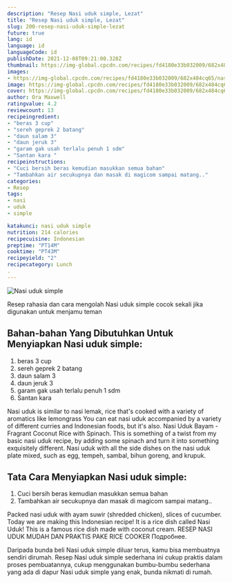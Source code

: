 ```yaml
---
description: "Resep Nasi uduk simple, Lezat"
title: "Resep Nasi uduk simple, Lezat"
slug: 200-resep-nasi-uduk-simple-lezat
future: true
lang: id
language: id
languageCode: id
publishDate: 2021-12-08T09:21:00.328Z 
thumbnail: https://img-global.cpcdn.com/recipes/fd4180e33b032009/682x484cq65/nasi-uduk-simple-foto-resep-utama.png
images:
- https://img-global.cpcdn.com/recipes/fd4180e33b032009/682x484cq65/nasi-uduk-simple-foto-resep-utama.png
image: https://img-global.cpcdn.com/recipes/fd4180e33b032009/682x484cq65/nasi-uduk-simple-foto-resep-utama.png
cover: https://img-global.cpcdn.com/recipes/fd4180e33b032009/682x484cq65/nasi-uduk-simple-foto-resep-utama.png
author: Ora Maxwell
ratingvalue: 4.2
reviewcount: 13
recipeingredient:
- "beras 3 cup"
- "sereh geprek 2 batang"
- "daun salam 3"
- "daun jeruk 3"
- "garam gak usah terlalu penuh 1 sdm"
- "Santan kara "
recipeinstructions:
- "Cuci bersih beras kemudian masukkan semua bahan"
- "Tambahkan air secukupnya dan masak di magicom sampai matang.."
categories:
- Resep
tags:
- nasi
- uduk
- simple

katakunci: nasi uduk simple 
nutrition: 214 calories
recipecuisine: Indonesian
preptime: "PT14M"
cooktime: "PT43M"
recipeyield: "2"
recipecategory: Lunch
. 
---
```



![Nasi uduk simple](https://img-global.cpcdn.com/recipes/fd4180e33b032009/682x484cq65/nasi-uduk-simple-foto-resep-utama.png)

Resep rahasia dan cara mengolah  Nasi uduk simple cocok sekali jika digunakan untuk menjamu teman

<!--inarticleads1-->

## Bahan-bahan Yang Dibutuhkan Untuk Menyiapkan Nasi uduk simple:

1. beras 3 cup
1. sereh geprek 2 batang
1. daun salam 3
1. daun jeruk 3
1. garam gak usah terlalu penuh 1 sdm
1. Santan kara 

Nasi uduk is similar to nasi lemak, rice that&#39;s cooked with a variety of aromatics like lemongrass You can eat nasi uduk accompanied by a variety of different curries and Indonesian foods, but it&#39;s also. Nasi Uduk Bayam - Fragrant Coconut Rice with Spinach. This is something of a twist from my basic nasi uduk recipe, by adding some spinach and turn it into something exquisitely different. Nasi uduk with all the side dishes on the nasi uduk plate mixed, such as egg, tempeh, sambal, bihun goreng, and krupuk. 

<!--inarticleads2-->

## Tata Cara Menyiapkan Nasi uduk simple:

1. Cuci bersih beras kemudian masukkan semua bahan
1. Tambahkan air secukupnya dan masak di magicom sampai matang..


Packed nasi uduk with ayam suwir (shredded chicken), slices of cucumber. Today we are making this Indonesian recipe! It is a rice dish called Nasi Uduk! This is a famous rice dish made with coconut cream. RESEP NASI UDUK MUDAH DAN PRAKTIS PAKE RICE COOKER Подробнее. 

Daripada bunda beli  Nasi uduk simple  diluar terus, kamu  bisa membuatnya sendiri dirumah. Resep  Nasi uduk simple  sederhana ini cukup praktis dalam proses pembuatannya, cukup menggunakan bumbu-bumbu sederhana yang ada di dapur  Nasi uduk simple  yang enak, bunda nikmati di rumah.
